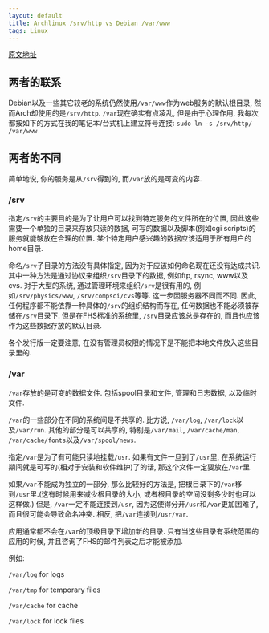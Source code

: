 ```yaml
---
layout: default
title: Archlinux /srv/http vs Debian /var/www
tags: Linux
---
```


[原文地址](http://www.wulf.co.nz/archlinux-srvhttp-vs-debian-varwww/)

## 两者的联系



Debian以及一些其它较老的系统仍然使用`/var/www`作为web服务的默认根目录, 然而Arch却使用的是`/srv/http`. `/var`现在确实有点凌乱, 但是由于心理作用, 我每次都按如下的方式在我的笔记本/台式机上建立符号连接: `sudo ln -s /srv/http/ /var/www`



## 两者的不同



简单地说, 你的服务是从`/srv`得到的, 而`/var`放的是可变的内容.



### /srv

指定`/srv`的主要目的是为了让用户可以找到特定服务的文件所在的位置, 因此这些需要一个单独的目录来存放只读的数据, 可写的数据以及脚本(例如cgi scripts)的服务就能够放在合理的位置. 某个特定用户感兴趣的数据应该适用于所有用户的home目录.



命名`/srv`子目录的方法没有具体指定, 因为对于应该如何命名现在还没有达成共识. 其中一种方法是通过协议来组织`/srv`目录下的数据, 例如ftp, rsync, www以及cvs. 对于大型的系统, 通过管理环境来组织`/srv`是很有用的, 例如`/srv/physics/www`, `/srv/compsci/cvs`等等. 这一步因服务器不同而不同. 因此, 任何程序都不能依靠一种具体的`/srv`的组织结构而存在, 任何数据也不能必须被存储在`/srv`目录下. 但是在FHS标准的系统里, `/srv`目录应该总是存在的, 而且也应该作为这些数据存放的默认目录.



各个发行版一定要注意, 在没有管理员权限的情况下是不能把本地文件放入这些目录里的.



### /var
`/var`存放的是可变的数据文件. 包括spool目录和文件, 管理和日志数据, 以及临时文件.



`/var`的一些部分在不同的系统间是不共享的. 比方说, `/var/log`, `/var/lock`以及`/var/run`. 其他的部分是可以共享的, 特别是`/var/mail`, `/var/cache/man`, `/var/cache/fonts`以及`/var/spool/news`.



指定`/var`是为了有可能只读地挂载`/usr`. 如果有文件一旦到了`/usr`里, 在系统运行期间就是可写的(相对于安装和软件维护)了的话, 那这个文件一定要放在`/var`里.



如果`/var`不能成为独立的一部分, 那么比较好的方法是, 把根目录下的`/var`移到`/usr`里.(这有时候用来减少根目录的大小, 或者根目录的空间没剩多少时也可以这样做.) 但是, `/var`一定不能连接到`/usr`, 因为这使得分开`/usr`和`/var`更加困难了, 而且很可能会导致命名冲突. 相反, 把`/var`连接到`/usr/var`.



应用通常都不会在`/var`的顶级目录下增加新的目录. 只有当这些目录有系统范围的应用的时候, 并且咨询了FHS的邮件列表之后才能被添加.



例如:

`/var/log` for logs

`/var/tmp` for temporary files

`/var/cache` for cache

`/var/lock` for lock files
